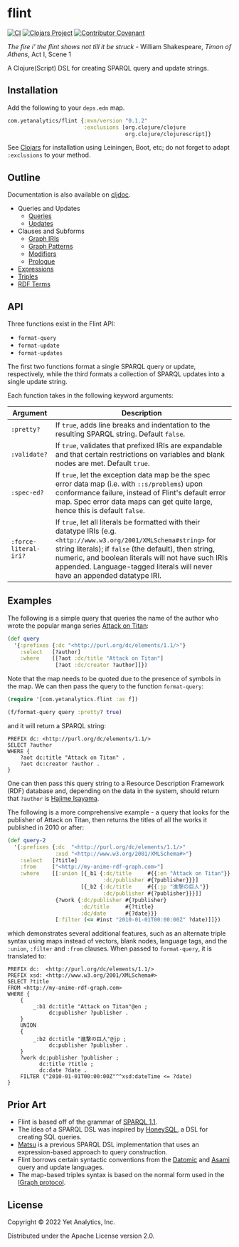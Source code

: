 # flint

[![CI](https://github.com/yetanalytics/flint/actions/workflows/test.yml/badge.svg)](https://github.com/yetanalytics/flint/actions/workflows/test.yml)
[![Clojars Project](https://img.shields.io/clojars/v/com.yetanalytics/flint.svg)](https://clojars.org/com.yetanalytics/flint)
[![Contributor Covenant](https://img.shields.io/badge/Contributor%20Covenant-2.1-5e0b73.svg)](CODE_OF_CONDUCT.md)

_The fire i' the flint shows not till it be struck_
\- William Shakespeare, _Timon of Athens_, Act I, Scene 1

A Clojure(Script) DSL for creating SPARQL query and update strings.

## Installation

Add the following to your `deps.edn` map.

```clojure
com.yetanalytics/flint {:mvn/version "0.1.2"
                        :exclusions [org.clojure/clojure
                                     org.clojure/clojurescript]}
```

See [Clojars](https://clojars.org/com.yetanalytics/flint) for installation using Leiningen, Boot, etc; do not forget to adapt `:exclusions` to your method.

## Outline

Documentation is also available on [cljdoc](https://cljdoc.org/d/com.yetanalytics/flint).

- Queries and Updates
  - [Queries](doc/query.md)
  - [Updates](doc/update.md)
- Clauses and Subforms
  - [Graph IRIs](doc/graph.md)
  - [Graph Patterns](doc/where.md)
  - [Modifiers](doc/modifier.md)
  - [Prologue](doc/prologue.md)
- [Expressions](doc/expr.md)
- [Triples](doc/triple.md)
- [RDF Terms](doc/axiom.md)

## API

Three functions exist in the Flint API:
- `format-query`
- `format-update`
- `format-updates`

The first two functions format a single SPARQL query or update, respectively, while the third formats a collection of SPARQL updates into a single update string.

Each function takes in the following keyword arguments:

| Argument | Description |
| --- | --- |
| `:pretty?` | If `true`, adds line breaks and indentation to the resulting SPARQL string. Default `false`.
| `:validate?` | If `true`, validates that prefixed IRIs are expandable and that certain restrictions on variables and blank nodes are met. Default `true`.
| `:spec-ed?` | If `true`, let the exception data map be the spec error data map (i.e. with `::s/problems`) upon conformance failure, instead of Flint's default error map. Spec error data maps can get quite large, hence this is default `false`.
| `:force-literal-iri?` | If `true`, let all literals be formatted with their datatype IRIs (e.g. `<http://www.w3.org/2001/XMLSchema#string>` for string literals); if `false` (the default), then string, numeric, and boolean literals will not have such IRIs appended. Language-tagged literals will never have an appended datatype IRI.

## Examples

The following is a simple query that queries the name of the author who wrote the popular manga series [Attack on Titan](https://en.wikipedia.org/wiki/Attack_on_Titan):
```clojure
(def query
  '{:prefixes {:dc "<http://purl.org/dc/elements/1.1/>"}
    :select   [?author]
    :where    [[?aot :dc/title "Attack on Titan"]
               [?aot :dc/creator ?author]]})
```
Note that the map needs to be quoted due to the presence of symbols in the map. We can then pass the query to the function `format-query`:
```clojure
(require '[com.yetanalytics.flint :as f])

(f/format-query query :pretty? true)
```
and it will return a SPARQL string:
```sparql
PREFIX dc: <http://purl.org/dc/elements/1.1/>
SELECT ?author
WHERE {
    ?aot dc:title "Attack on Titan" .
    ?aot dc:creator ?author .
}
```
One can then pass this query string to a Resource Description Framework (RDF) database and, depending on the data in the system, should return that `?author` is [Hajime Isayama](https://en.wikipedia.org/wiki/Hajime_Isayama).

The following is a more comprehensive example - a query that looks for the publisher of Attack on Titan, then returns the titles of all the works it published in 2010 or after:
```clojure
(def query-2
  '{:prefixes {:dc  "<http://purl.org/dc/elements/1.1/>"
               :xsd "<http://www.w3.org/2001/XMLSchema#>"}
    :select   [?title]
    :from     ["<http://my-anime-rdf-graph.com>"]
    :where    [[:union [{_b1 {:dc/title     #{{:en "Attack on Titan"}}
                              :dc/publisher #{?publisher}}}]
                       [{_b2 {:dc/title     #{{:jp "進撃の巨人"}}
                              :dc/publisher #{?publisher}}}]]
               {?work {:dc/publisher #{?publisher}
                       :dc/title     #{?title}
                       :dc/date      #{?date}}}
               [:filter (<= #inst "2010-01-01T00:00:00Z" ?date)]]})
```
which demonstrates several additional features, such as an alternate triple syntax using maps instead of vectors, blank nodes, language tags, and the `:union`, `:filter` and `:from` clauses. When passed to `format-query`, it is translated to:
```sparql
PREFIX dc:  <http://purl.org/dc/elements/1.1/>
PREFIX xsd: <http://www.w3.org/2001/XMLSchema#>
SELECT ?title
FROM <http://my-anime-rdf-graph.com>
WHERE {
    {
        _:b1 dc:title "Attack on Titan"@en ;
             dc:publisher ?publisher .
    }
    UNION
    {
        _:b2 dc:title "進撃の巨人"@jp ;
             dc:publisher ?publisher .
    }
    ?work dc:publisher ?publisher ;
          dc:title ?title ;
          dc:date ?date .
    FILTER ("2010-01-01T00:00:00Z"^^xsd:dateTime <= ?date)
}
```

## Prior Art
- Flint is based off of the grammar of [SPARQL 1.1](https://www.w3.org/TR/sparql11-query/).
- The idea of a SPARQL DSL was inspired by [HoneySQL](https://github.com/seancorfield/honeysql), a DSL for creating SQL queries.
- [Matsu](https://github.com/boutros/matsu) is a previous SPARQL DSL implementation that uses an expression-based approach to query construction.
- Flint borrows certain syntactic conventions from the [Datomic](https://docs.datomic.com/on-prem/query/query.html) and [Asami](https://github.com/threatgrid/asami) query and update languages.
- The map-based triples syntax is based on the normal form used in the [IGraph protocol](https://github.com/ont-app/igraph).

## License

Copyright © 2022 Yet Analytics, Inc.

Distributed under the Apache License version 2.0.
